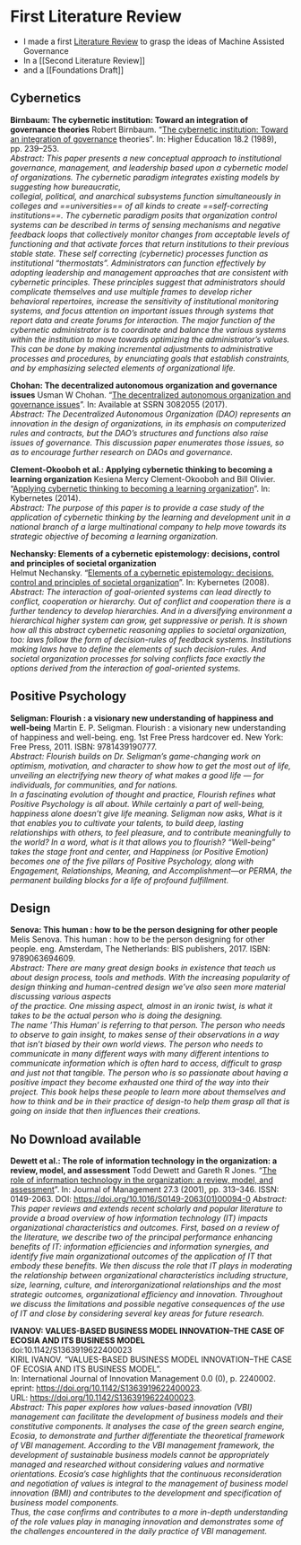 # First Literature Review
- I made a first [Literature Review](https://cloud.bau-ha.us/s/8C9mS3XX5Xj8Bin) to grasp the ideas of Machine Assisted Governance
- In a [[Second Literature Review]] 
- and a [[Foundations Draft]]

## Cybernetics

**Birnbaum: The cybernetic institution: Toward an integration of governance theories**
Robert Birnbaum. “[The cybernetic institution: Toward an integration of governance](https://link.springer.com/article/10.1007/BF00139183) theories”. In: Higher Education 18.2 (1989),  
pp. 239–253.  
*Abstract: This paper presents a new conceptual approach to institutional governance, management, and leadership based upon a cybernetic model of organizations. The cybernetic paradigm integrates existing models by suggesting how bureaucratic,  
collegial, political, and anarchical subsystems function simultaneously in colleges and ==universities== of all kinds to create ==self-correcting institutions==. The cybernetic paradigm posits that organization control systems can be described in terms of sensing mechanisms and negative feedback loops that collectively monitor changes from acceptable levels of functioning and that activate forces that return institutions to their previous stable state. These self correcting (cybernetic) processes function as institutional “thermostats”. Administrators can function effectively by adopting leadership and management approaches that are consistent with cybernetic principles. These principles suggest that administrators should complicate themselves and use multiple frames to develop richer behavioral repertoires, increase the sensitivity of institutional monitoring systems, and focus attention on important issues through systems that report data and create forums for interaction. The major function of the cybernetic administrator is to coordinate and balance the various systems within the institution to move towards optimizing the administrator’s values. This can be done by making incremental adjustments to administrative processes and procedures, by enunciating goals that establish constraints, and by emphasizing selected elements of organizational life.*

**Chohan: The decentralized autonomous organization and governance issues**
Usman W Chohan. “[The decentralized autonomous organization and governance issues](https://papers.ssrn.com/sol3/papers.cfm?abstract_id=3082055)”. In: Available at SSRN 3082055 (2017).  
*Abstract: The Decentralized Autonomous Organization (DAO) represents an innovation in the design of organizations, in its emphasis on computerized rules and contracts, but the DAO’s structures and functions also raise issues of governance. This discussion paper enumerates those issues, so as to encourage further research on DAOs and governance.*

**Clement-Okooboh et al.: Applying cybernetic thinking to becoming a learning organization** 
Kesiena Mercy Clement-Okooboh and Bill Olivier. “[Applying cybernetic thinking to becoming a learning organization](https://www.semanticscholar.org/paper/Applying-cybernetic-thinking-to-becoming-a-learning-Clement-Okooboh-Olivier/5acba1765e59eea13cb00d1ea655a2493e924fe0)”. In: Kybernetes (2014).  
*Abstract: The purpose of this paper is to provide a case study of the application of cybernetic thinking by the learning and development unit in a national branch of a large multinational company to help move towards its strategic objective of becoming a learning organization.*

**Nechansky: Elements of a cybernetic epistemology: decisions, control and principles of societal organization**   
Helmut Nechansky. “[Elements of a cybernetic epistemology: decisions, control and principles of societal organization]()”. In: Kybernetes (2008).  
*Abstract: The interaction of goal-oriented systems can lead directly to conflict, cooperation or hierarchy. Out of conflict and cooperation there is a further tendency to develop hierarchies. And in a diversifying environment a hierarchical higher system can grow, get suppressive or perish. It is shown how all this abstract cybernetic reasoning applies to societal organization, too: laws follow the form of decision-rules of feedback systems. Institutions making laws have to define the elements of such decision-rules. And societal organization processes for solving conflicts face exactly the options derived from the interaction of goal-oriented systems.*

## Positive Psychology

**Seligman: Flourish : a visionary new understanding of happiness and well-being** 
Martin E. P. Seligman. Flourish : a visionary new understanding of happiness and well-being. eng. 1st Free Press hardcover ed. New York: Free Press, 2011. ISBN: 9781439190777.  
*Abstract: Flourish builds on Dr. Seligman’s game-changing work on optimism, motivation, and character to show how to get the most out of life, unveiling an electrifying new theory of what makes a good life — for individuals, for communities, and for nations.  
In a fascinating evolution of thought and practice, Flourish refines what Positive Psychology is all about. While certainly a part of well-being, happiness alone doesn’t give life meaning. Seligman now asks, What is it that enables you to cultivate your talents, to build deep, lasting relationships with others, to feel pleasure, and to contribute meaningfully to the world? In a word, what is it that allows you to flourish? “Well-being” takes the stage front and center, and Happiness (or Positive Emotion) becomes one of the five pillars of Positive Psychology, along with Engagement, Relationships, Meaning, and Accomplishment—or PERMA, the permanent building blocks for a life of profound fulfillment.*

## Design

**Senova: This human : how to be the person designing for other people** 
Melis Senova. This human : how to be the person designing for other people. eng. Amsterdam, The Netherlands: BIS publishers, 2017. ISBN: 9789063694609.  
*Abstract: There are many great design books in existence that teach us about design process, tools and methods. With the increasing popularity of design thinking and human-centred design we’ve also seen more material discussing various aspects  
of the practice. One missing aspect, almost in an ironic twist, is what it takes to be the actual person who is doing the designing.  
The name ’This Human’ is referring to that person. The person who needs to observe to gain insight, to makes sense of their observations in a way that isn’t biased by their own world views. The person who needs to communicate in many different ways with many different intentions to communicate information which is often hard to access, difficult to grasp and just not that tangible. 
The person who is so passionate about having a positive impact they become exhausted one third of the way into their project. This book helps these people to learn more about themselves and how to think and be in their practice of design-to help them grasp all that is going on inside that then influences their creations.*

## No Download available

**Dewett et al.: The role of information technology in the organization: a review, model, and assessment** 
Todd Dewett and Gareth R Jones. “[The role of information technology in the organization: a review, model, and assessment](https://www.sciencedirect.com/science/article/pii/S0149206301000940)”. In: Journal of Management 27.3 (2001), pp. 313–346. ISSN: 0149-2063. DOI: https://doi.org/10.1016/S0149-2063(01)00094-0
*Abstract: This paper reviews and extends recent scholarly and popular literature to provide a broad overview of how information technology (IT) impacts organizational characteristics and outcomes. First, based on a review of the literature, we describe two of the principal performance enhancing benefits of IT: information efficiencies and information synergies, and identify five main organizational outcomes of the application of IT that embody these benefits. We then discuss the role that IT plays in moderating the relationship between organizational characteristics including structure, size, learning, culture, and interorganizational relationships and the most strategic outcomes, organizational efficiency and innovation. Throughout we discuss the limitations and possible negative consequences of the use of IT and close by considering several key areas for future research.*

**IVANOV: VALUES-BASED BUSINESS MODEL INNOVATION–THE CASE OF ECOSIA AND ITS BUSINESS MODEL**  
doi:10.1142/S1363919622400023  
KIRIL IVANOV. “VALUES-BASED BUSINESS MODEL INNOVATION–THE CASE OF ECOSIA AND ITS BUSINESS MODEL”.  
In: International Journal of Innovation Management 0.0 (0), p. 2240002. eprint: https://doi.org/10.1142/S1363919622400023.  
URL: https://doi.org/10.1142/S1363919622400023.  
*Abstract: This paper explores how values-based innovation (VBI) management can facilitate the development of business models and their constitutive components. It analyses the case of the green search engine, Ecosia, to demonstrate and further differentiate the theoretical framework of VBI management. According to the VBI management framework, the development of sustainable business models cannot be appropriately managed and researched without considering values and normative orientations. Ecosia’s case highlights that the continuous reconsideration and negotiation of values is integral to the management of business model innovation (BMI) and contributes to the development and specification of business model components.  
Thus, the case confirms and contributes to a more in-depth understanding of the role values play in managing innovation and demonstrates some of the challenges encountered in the daily practice of VBI management.*